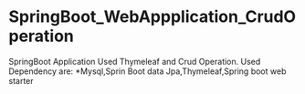 # SpringBoot_WebAppplication_CrudOperation
SpringBoot Application Used Thymeleaf and Crud Operation.
Used Dependency are:
 *Mysql,Sprin Boot data Jpa,Thymeleaf,Spring boot web starter

